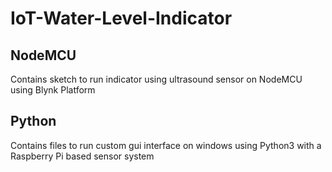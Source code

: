 # IoT-Water-Level-Indicator

## NodeMCU
Contains sketch to run indicator using ultrasound sensor on NodeMCU using Blynk Platform

## Python
Contains files to run custom gui interface on windows using Python3 with a Raspberry Pi based sensor system
